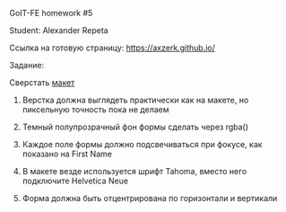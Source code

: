GoIT-FE homework #5

Student: Alexander Repeta

Ссылка на готовую страницу: https://axzerk.github.io/

Задание:

Сверстать [макет](https://github.com/goit-fe/markup_fe2o/blob/master/html_05/homework5.psd)

1) Верстка должна выглядеть практически как на макете, но пиксельную точность пока не делаем

2) Темный полупрозрачный фон формы сделать через rgba()

3) Каждое поле формы должно подсвечиваться при фокусе, как показано на First Name

4) В макете везде используется шрифт Tahoma, вместо него подключите Helvetica Neue

5) Форма должна быть отцентрирована по горизонтали и вертикали
